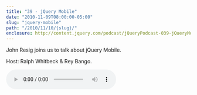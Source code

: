 ```yaml
---
title: "39 - jQuery Mobile"
date: "2010-11-09T08:00:00-05:00"
slug: "jquery-mobile"
path: "/2010/11/10/{slug}/"
enclosure: http://content.jquery.com/podcast/jQueryPodcast-039-jQueryMobile.mp3
---
```

John Resig joins us to talk about jQuery Mobile.

Host: Ralph Whitbeck &amp; Rey Bango.

<audio src="http://content.jquery.com/podcast/jQueryPodcast-039-jQueryMobile.mp3" controls=""></audio>
